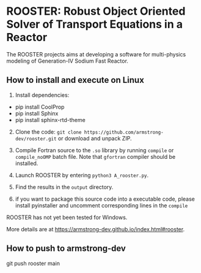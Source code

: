 # ROOSTER: Robust Object Oriented Solver of Transport Equations in a Reactor

The ROOSTER projects aims at developing a software for multi-physics modeling of Generation-IV Sodium Fast Reactor.

## How to install and execute on Linux
1. Install dependencies:
- pip install CoolProp
- pip install Sphinx
- pip install sphinx-rtd-theme

2. Clone the code: `git clone https://github.com/armstrong-dev/rooster.git` or download and unpack ZIP.

3. Compile Fortran source to the `.so` library by running `compile` or `compile_noOMP` batch file. Note that `gfortran` compiler should be installed.

4. Launch ROOSTER by entering `python3 A_rooster.py`.

5. Find the results in the `output` directory.

6. if you want to package this source code into a executable code, please install pyinstaller and uncomment corresponding lines in the `compile`

ROOSTER has not yet been tested for Windows.

More details are at https://armstrong-dev.github.io/index.html#rooster.

## How to push to armstrong-dev
git push rooster main
